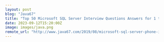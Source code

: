 ```yaml
---
layout: post
blog: "Java67"
title: "Top 50 Microsoft SQL Server Interview Questions Answers for 1 to 3 Years Experienced (2023)"
date: 2023-09-12T15:20:00Z
image: images/java.png
remote_url: "http://www.java67.com/2019/08/microsoft-sql-server-phone-interview-questions-answers.html"
---
```

